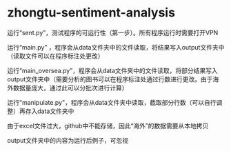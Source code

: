 # zhongtu-sentiment-analysis

运行“sent.py”，测试程序的可运行性（第一步）。所有程序运行时需要打开VPN

运行“main.py” ，程序会从data文件夹中的文件读取，将结果写入output文件夹中（读取文件可以在程序标注处更改）

运行“main_oversea.py”，程序会从data文件夹中的文件读取，将部分结果写入output文件夹中（需要分析的图书可以在程序标注处通过行数进行更改。由于海外数据量庞大，通过此可以分批次进行计算）

运行"manipulate.py"，程序会从data文件夹中读取，截取部分行数（可以自行调整）再存入data文件夹中

由于excel文件过大，github中不能存储，因此“海外”的数据需要从本地拷贝

output文件夹中的内容为运行后例子，可忽视
